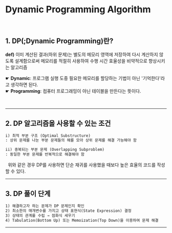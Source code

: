 # Dynamic Programming Algorithm
</br>
  
## 1. DP(;Dynamic Programming)란?
  
**def)** 이미 계산된 결과(하위 문제)는 별도의 메모리 영역에 저장하여 다시 계산하지 않도록 설계함으로써 메모리를 적절히 사용하여 수행 시간 효율성을 비약적으로 향상시키는 알고리즘  

☛ **Dynamic**: 프로그램 실행 도중 필요한 메모리를 할당하는 기법이 아닌 '기억한다'라고 생각하면 된다.  
☛ **Programming**: 컴퓨터 프로그래밍이 아닌 테이블을 만든다는 뜻이다.  


</br>  
  
* * *

## 2. DP 알고리즘을 사용할 수 있는 조건
```markdown
i) 최적 부분 구조 (Optimal Substructure)
: 상위 문제를 나눈 부분 문제들의 해를 모아 상위 문제를 해결 가능해야 함

ii) 중복되는 부분 문제 (Overlapping Subproblem)
: 동일한 부분 문제를 반복적으로 해결해야 함
```
&nbsp; 위와 같은 경우 DP를 사용하면 단순 재귀를 사용했을 때보다 높은 효율의 코드를 작성할 수 있다.
 
* * *

## 3. DP 풀이 단계
```markdown
1) 해결하고자 하는 문제가 DP 문제인지 확인
2) 최소한의 매개변수를 가지고 상태 표현식(State Expression) 결정
3) 상태의 관계를 수립 → 점화식 세우기
4) Tabulation(Bottom Up) 또는 Memoization(Top Down)을 이용하여 문제 해결
```

* * *
